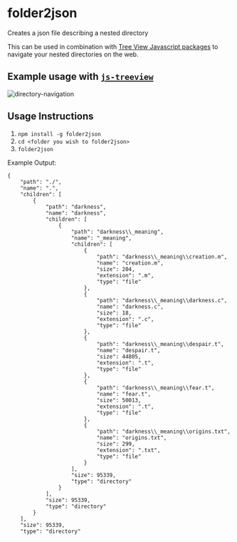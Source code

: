 # folder2json
Creates a json file describing a nested directory 

This can be used in combination with [Tree View Javascript packages](https://www.jqueryscript.net/blog/Best-Tree-View-Plugins-jQuery.html) to navigate your nested directories on the web.

## Example usage with [`js-treeview`](https://github.com/justinchmura/js-treeview)
![directory-navigation](https://user-images.githubusercontent.com/37255664/67993054-03cb4500-fca4-11e9-9dc9-f9bb2dddc722.gif)

## Usage Instructions
1. `npm install -g folder2json`
2. `cd <folder you wish to folder2json>`
3. `folder2json`

Example Output:
```
{
    "path": "./",
    "name": ".",
    "children": [
        {
            "path": "darkness",
            "name": "darkness",
            "children": [
                {
                    "path": "darkness\\_meaning",
                    "name": "_meaning",
                    "children": [
                        {
                            "path": "darkness\\_meaning\\creation.m",
                            "name": "creation.m",
                            "size": 204,
                            "extension": ".m",
                            "type": "file"
                        },
                        {
                            "path": "darkness\\_meaning\\darkness.c",
                            "name": "darkness.c",
                            "size": 18,
                            "extension": ".c",
                            "type": "file"
                        },
                        {
                            "path": "darkness\\_meaning\\despair.t",
                            "name": "despair.t",
                            "size": 44805,
                            "extension": ".t",
                            "type": "file"
                        },
                        {
                            "path": "darkness\\_meaning\\fear.t",
                            "name": "fear.t",
                            "size": 50013,
                            "extension": ".t",
                            "type": "file"
                        },
                        {
                            "path": "darkness\\_meaning\\origins.txt",
                            "name": "origins.txt",
                            "size": 299,
                            "extension": ".txt",
                            "type": "file"
                        }
                    ],
                    "size": 95339,
                    "type": "directory"
                }
            ],
            "size": 95339,
            "type": "directory"
        }
    ],
    "size": 95339,
    "type": "directory"
```
